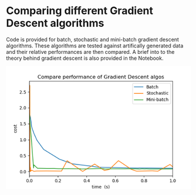 # Comparing different Gradient Descent algorithms

Code is provided for batch, stochastic and mini-batch gradient descent algorithms. These algorithms are tested against artifically generated data and their relative performances are then compared. A brief into to the theory behind gradient descent is also provided in the Notebook.

<p align="center">
  <img src="Compare_performance_example.png">
</p>
